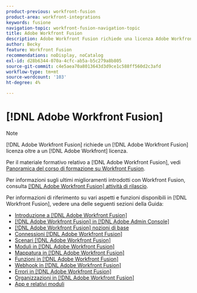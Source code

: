 ```yaml
---
product-previous: workfront-fusion
product-area: workfront-integrations
keywords: fusione
navigation-topic: workfront-fusion-navigation-topic
title: Adobe Workfront Fusion
description: Adobe Workfront Fusion richiede una licenza Adobe Workfront Fusion oltre a una licenza Adobe Workfront.
author: Becky
feature: Workfront Fusion
recommendations: noDisplay, noCatalog
exl-id: d28b6344-070a-4cfc-ab5a-b5c279a8b805
source-git-commit: c4e5aea70a8013643d3d9ce1c588ff560d2c3afd
workflow-type: tm+mt
source-wordcount: '103'
ht-degree: 4%

---
```


# [!DNL Adobe Workfront Fusion]

>[!NOTE]
>
>[!DNL Adobe Workfront Fusion] richiede un [!DNL Adobe Workfront Fusion] licenza oltre a un [!DNL Adobe Workfront] licenza.

Per il materiale formativo relativo a [!DNL Adobe Workfront Fusion], vedi [Panoramica del corso di formazione su Workfront Fusion](https://experienceleague.adobe.com/docs/workfront-learn/tutorials-workfront/fusion/welcome-to-workfront-fusion/workfront-fusion-overview.html?lang=en).

Per informazioni sugli ultimi miglioramenti introdotti con Workfront Fusion, consulta [[!DNL Adobe Workfront Fusion] attività di rilascio](../product-announcements/product-releases/fusion-release-activity/fusion-release-activity.md).

Per informazioni di riferimento su vari aspetti e funzioni disponibili in [!DNL Workfront Fusion], vedere una delle seguenti sezioni della Guida:

* [Introduzione a [!DNL Adobe Workfront Fusion]](../workfront-fusion/get-started/get-started.md)
* [[!DNL Adobe Workfront Fusion] in [!DNL Adobe Admin Console]](../workfront-fusion/fusion-in-admin-console/fusion-in-admin-console.md)
* [[!DNL Adobe Workfront Fusion] nozioni di base](../workfront-fusion/workfront-fusion-basics/workfront-fusion-basics.md)
* [Connessioni [!DNL Adobe Workfront Fusion]](../workfront-fusion/connections/connections.md)
* [Scenari [!DNL Adobe Workfront Fusion]](../workfront-fusion/scenarios/scenarios.md)
* [Moduli in [!DNL Adobe Workfront Fusion]](../workfront-fusion/modules/modules.md)
* [Mappatura in [!DNL Adobe Workfront Fusion]](../workfront-fusion/mapping/mapping.md)
* [Funzioni in [!DNL Adobe Workfront Fusion]](../workfront-fusion/functions/functions.md)
* [Webhook in [!DNL Adobe Workfront Fusion]](../workfront-fusion/webhooks/webhooks.md)
* [Errori in [!DNL Adobe Workfront Fusion]](../workfront-fusion/errors/errors.md)
* [Organizzazioni in [!DNL Adobe Workfront Fusion]](../workfront-fusion/organizations/organizations.md)
* [App e relativi moduli](../workfront-fusion/apps-and-their-modules/apps-and-their-modules.md)

